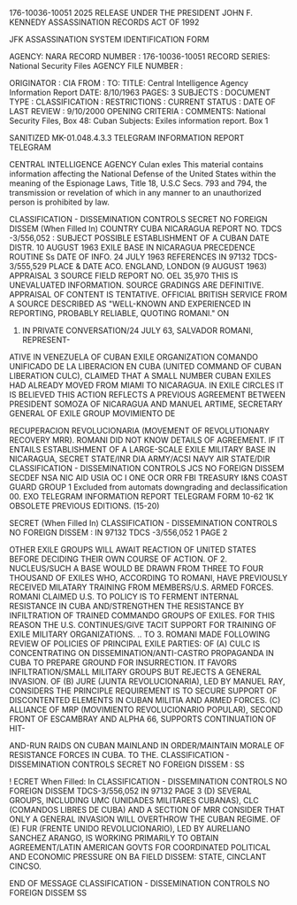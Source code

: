 176-10036-10051 2025 RELEASE UNDER THE PRESIDENT JOHN F. KENNEDY ASSASSINATION RECORDS ACT OF 1992

JFK ASSASSINATION SYSTEM
IDENTIFICATION FORM

AGENCY: NARA
RECORD NUMBER : 176-10036-10051
RECORD SERIES: National Security Files
AGENCY FILE NUMBER :

ORIGINATOR : CIA
FROM :
TO:
TITLE: Central Intelligence Agency Information Report
DATE: 8/10/1963
PAGES: 3
SUBJECTS :
DOCUMENT TYPE :
CLASSIFICATION :
RESTRICTIONS :
CURRENT STATUS :
DATE OF LAST REVIEW : 9/10/2000
OPENING CRITERIA :
COMMENTS: National Security Files, Box 48: Cuban Subjects: Exiles information
report. Box 1

SANITIZED MK-01.048.4.3.3
TELEGRAM INFORMATION REPORT TELEGRAM

CENTRAL INTELLIGENCE AGENCY
Culan exles
This material contains information affecting the National Defense of the United States within the meaning of the Espionage Laws, Title 18, U.S.C Secs.
793 and 794, the transmission or revelation of which in any manner to an unauthorized person is prohibited by law.

CLASSIFICATION - DISSEMINATION CONTROLS
SECRET
NO FOREIGN DISSEM
(When Filled In)
COUNTRY CUBA NICARAGUA
REPORT NO. TDCS -3/556,052
:
SUBJECT POSSIBLE ESTABLISHMENT OF A CUBAN DATE DISTR. 10 AUGUST 1963
EXILE BASE IN NICARAGUA
PRECEDENCE ROUTINE
Ss
DATE OF
INFO. 24 JULY 1963
REFERENCES IN 97132
TDCS-3/555,529
PLACE &
DATE ACO. ENGLAND, LONDON (9 AUGUST 1963)
APPRAISAL 3
SOURCE
FIELD REPORT NO. OEL 35,970
THIS IS UNEVALUATED INFORMATION. SOURCE GRADINGS ARE DEFINITIVE. APPRAISAL OF CONTENT IS TENTATIVE.
OFFICIAL BRITISH SERVICE FROM A SOURCE DESCRIBED AS "WELL-KNOWN AND EXPERIENCED
IN REPORTING, PROBABLY RELIABLE, QUOTING ROMANI."
ON
1. IN PRIVATE CONVERSATION/24 JULY 63, SALVADOR ROMANI, REPRESENT-

ATIVE IN VENEZUELA OF CUBAN EXILE ORGANIZATION COMANDO UNIFICADO
DE LA LIBERACION EN CUBA (UNITED COMMAND OF CUBAN LIBERATION CULC),
CLAIMED THAT A SMALL NUMBER CUBAN EXILES HAD ALREADY MOVED FROM
MIAMI TO NICARAGUA. IN EXILE CIRCLES IT IS BELIEVED THIS ACTION
REFLECTS A PREVIOUS AGREEMENT BETWEEN PRESIDENT SOMOZA OF NICARAGUA
AND MANUEL ARTIME, SECRETARY GENERAL OF EXILE GROUP MOVIMIENTO DE

RECUPERACION REVOLUCIONARIA (MOVEMENT OF REVOLUTIONARY RECOVERY
MRR). ROMANI DID NOT KNOW DETAILS OF AGREEMENT. IF IT ENTAILS
ESTABLISHMENT OF A LARGE-SCALE EXILE MILITARY BASE IN NICARAGUA,
SECRET
STATE/INR DIA ARMY/ACSI NAVY AIR
STATE/DIR
CLASSIFICATION - DISSEMINATION CONTROLS
JCS
NO FOREIGN DISSEM
SECDEF NSA NIC AID USIA OC I ONE OCR ORR
FBI TREASURY I&NS COAST GUARD
GROUP 1
Excluded from automats
downgrading and
declassification
00. EXO
TELEGRAM INFORMATION REPORT TELEGRAM
FORM
10-62 1K OBSOLETE PREVIOUS EDITIONS.
(15-20)

SECRET
(When Filled In)
CLASSIFICATION - DISSEMINATION CONTROLS
NO FOREIGN DISSEM
:
IN 97132
TDCS -3/556,052
1
PAGE 2

OTHER EXILE GROUPS WILL AWAIT REACTION OF UNITED STATES BEFORE
DECIDING THEIR OWN COURSE OF ACTION.
OF
2. NUCLEUS/SUCH A BASE WOULD BE DRAWN FROM THREE TO FOUR THOUSAND
OF
EXILES WHO, ACCORDING TO ROMANI, HAVE PREVIOUSLY RECEIVED MILATARY
TRAINING FROM MEMBERS/U.S. ARMED FORCES. ROMANI CLAIMED U.S.
TO
POLICY IS TO FERMENT INTERNAL RESISTANCE IN CUBA AND/STRENGTHEN THE
RESISTANCE BY INFILTRATION OF TRAINED COMMANDO GROUPS OF EXILES.
FOR THIS REASON THE U.S. CONTINUES/GIVE TACIT SUPPORT FOR TRAINING
OF EXILE MILITARY ORGANIZATIONS.
..
TO
3. ROMANI MADE FOLLOWING REVIEW OF POLICIES OF PRINCIPAL EXILE
PARTIES:
OF
(A) CULC IS CONCENTRATING ON DISSEMINATION/ANTI-CASTRO
PROPAGANDA IN CUBA TO PREPARE GROUND FOR INSURRECTION. IT FAVORS
INFILTRATION/SMALL MILITARY GROUPS BUT REJECTS A GENERAL INVASION.
OF
(B) JURE (JUNTA REVOLUCIONARIA), LED BY MANUEL RAY, CONSIDERS THE
PRINCIPLE REQUIREMENT IS TO SECURE SUPPORT OF DISCONTENTED ELEMENTS
IN CUBAN MILITIA AND ARMED FORCES.
(C) ALLIANCE OF MRP (MOVIMIENTO REVOLUCIONARIO POPULAR),
SECOND FRONT OF ESCAMBRAY AND ALPHA 66, SUPPORTS CONTINUATION OF HIT-

AND-RUN RAIDS ON CUBAN MAINLAND IN ORDER/MAINTAIN MORALE OF RESISTANCE
FORCES IN CUBA.
TO
THE.
CLASSIFICATION - DISSEMINATION CONTROLS
SECRET
NO FOREIGN DISSEM
:
SS

!
ECRET
When Filled: In
CLASSIFICATION - DISSEMINATION CONTROLS
NO FOREIGN DISSEM
TDCS-3/556,052
IN 97132
PAGE 3
(D) SEVERAL GROUPS, INCLUDING UMC (UNIDADES MILITARES CUBANAS),
CLC (COMANDOS LIBRES DE CUBA) AND A SECTION OF MRR CONSIDER THAT ONLY
A GENERAL INVASION WILL OVERTHROW THE CUBAN REGIME.
OF
(E) FUR (FRENTE UNIDO REVOLUCIONARIO), LED BY AURELIANO
SANCHEZ ARANGO, IS WORKING PRIMARILY TO OBTAIN AGREEMENT/LATIN
AMERICAN GOVTS FOR COORDINATED POLITICAL AND ECONOMIC PRESSURE ON
BA
FIELD DISSEM: STATE, CINCLANT CINCSO.

END OF MESSAGE
CLASSIFICATION - DISSEMINATION CONTROLS
NO FOREIGN DISSEM
SS
